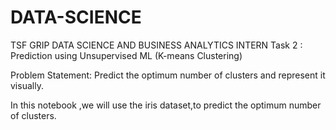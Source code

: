 # DATA-SCIENCE

TSF GRIP DATA SCIENCE AND BUSINESS ANALYTICS INTERN
Task 2 : Prediction using Unsupervised ML (K-means Clustering)

Problem Statement:
Predict the optimum number of clusters and represent it visually.

In this notebook ,we will use the iris dataset,to predict the optimum number of clusters.
